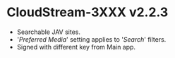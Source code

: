 # CloudStream-3XXX v2.2.3

- Searchable JAV sites.
- '*Preferred Media*' setting applies to '*Search*' filters.
- Signed with different key from Main app.
